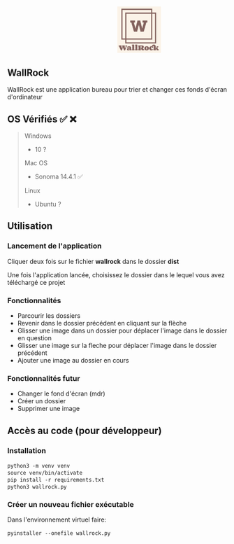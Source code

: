 <img src="wallrock.png" width="100" style="margin-left:50%"/>

## WallRock 

WallRock est une application bureau pour trier et changer ces fonds d'écran d'ordinateur

## OS Vérifiés ✅ ❌

> Windows 
> - 10 ?
>
> Mac OS 
> - Sonoma 14.4.1 ✅
> 
> Linux 
> - Ubuntu ?

## Utilisation

### Lancement de l'application
Cliquer deux fois sur le fichier **wallrock** dans le dossier **dist**

Une fois l'application lancée, choisissez le dossier dans le lequel vous avez téléchargé ce projet 
<!-- images pour expliciter la chose -->

### Fonctionnalités

- Parcourir les dossiers
- Revenir dans le dossier précédent en cliquant sur la flèche
- Glisser une image dans un dossier pour déplacer l'image dans le dossier en question
- Glisser une image sur la fleche pour déplacer l'image dans le dossier précédent
- Ajouter une image au dossier en cours

### Fonctionnalités futur
- Changer le fond d'écran (mdr)
- Créer un dossier
- Supprimer une image

## Accès au code (pour développeur)
### Installation
```
python3 -m venv venv
source venv/bin/activate
pip install -r requirements.txt
python3 wallrock.py
```
### Créer un nouveau fichier exécutable
Dans l'environnement virtuel faire:
```
pyinstaller --onefile wallrock.py
```
